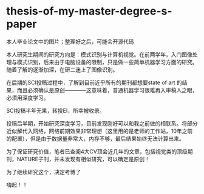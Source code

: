 # thesis-of-my-master-degree-s-paper
本人毕业论文中的图片；整理好之后，可能会开源代码  

本人研究生期间的研究方向是：模式识别与计算机视觉。在前两学年，入门图像处理与模式识别，后来由于电脑设备的限制，只是做一些简单机器学习方面的研究。随着了解的逐渐加深，在研二迷上了图像识别。 

在后期的SCI投稿过程中，了解到目前近乎所有的期刊都想要state of art 的结果，而且必须确认是原创————这意味着，普通机器学习很难再入审稿人之眼，必须用深度学习。 

SCI投稿半年无果，转投EI，所幸被收录。 

投稿后半期，开始研究深度学习，目前发现刚好可以和我之前做的相联系。将部分近似解代入网络，网络前期效果非常理想（这里用的是老师的工作站，10年之前的配置），但是由于数据量非常大，内存不够，最后结果始终无法计算出来。 

为了保证研究价值，笔者已查阅4大CV顶会近几年的文章，包括视觉类的顶级期刊，NATURE子刊，并未发现有相似研究，可以确定是原创！ 

为了继续研究这个，决定考博了 

嗨起！！
